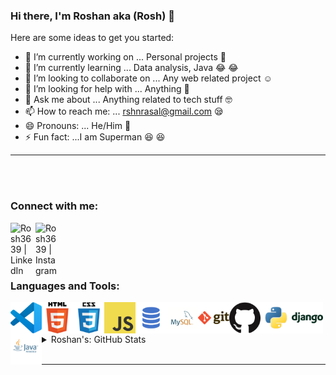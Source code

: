 ### Hi there, I'm Roshan aka (Rosh) 👋

Here are some ideas to get you started:

- 🔭 I’m currently working on ... Personal projects :star_struck:
- 🌱 I’m currently learning ... Data analysis, Java :joy: :joy:
- 👯 I’m looking to collaborate on ... Any web related project :relaxed:
- 🤔 I’m looking for help with ... Anything :lying_face:
- 💬 Ask me about ... Anything related to tech stuff :nerd_face:	
- 📫 How to reach me: ... rshnrasal@gmail.com :sleepy:
- 😄 Pronouns: ... He/Him :hugs:
- ⚡ Fun fact: ...I am Superman :laughing:
:satisfied:
---
<br />
<br />

### Connect with me:

<a href="https://www.linkedin.com/in/roshan-rasal-792a79184/"><img align="left" alt="Rosh3639 | LinkedIn" width="40px" src="https://cdn.jsdelivr.net/npm/simple-icons@v3/icons/linkedin.svg" /></img></a>

<a href="#"><img align="left" alt="Rosh3639 | Instagram" width="40px" src="https://cdn.jsdelivr.net/npm/simple-icons@v3/icons/instagram.svg" /></a>

<br />

<br />
<br />
<br />

### Languages and Tools:

<img align="left" alt="Visual Studio Code" width="50px" src="https://raw.githubusercontent.com/github/explore/80688e429a7d4ef2fca1e82350fe8e3517d3494d/topics/visual-studio-code/visual-studio-code.png" />
<img align="left" alt="HTML5" width="50px" src="https://raw.githubusercontent.com/github/explore/80688e429a7d4ef2fca1e82350fe8e3517d3494d/topics/html/html.png" />
<img align="left" alt="CSS3" width="50px" src="https://raw.githubusercontent.com/github/explore/80688e429a7d4ef2fca1e82350fe8e3517d3494d/topics/css/css.png" />
<img align="left" alt="JavaScript" width="50px" src="https://raw.githubusercontent.com/github/explore/80688e429a7d4ef2fca1e82350fe8e3517d3494d/topics/javascript/javascript.png" />
<!-- <img align="left" alt="React" width="26px" src="https://raw.githubusercontent.com/github/explore/80688e429a7d4ef2fca1e82350fe8e3517d3494d/topics/react/react.png" /> -->
<img align="left" alt="SQL" width="50px" src="https://raw.githubusercontent.com/github/explore/80688e429a7d4ef2fca1e82350fe8e3517d3494d/topics/sql/sql.png" />
<img align="left" alt="MySQL" width="50px" src="https://raw.githubusercontent.com/github/explore/80688e429a7d4ef2fca1e82350fe8e3517d3494d/topics/mysql/mysql.png" />
<img align="left" alt="Git" width="50px" src="https://raw.githubusercontent.com/github/explore/80688e429a7d4ef2fca1e82350fe8e3517d3494d/topics/git/git.png" />
<img align="left" alt="GitHub" width="50px" src="https://raw.githubusercontent.com/github/explore/78df643247d429f6cc873026c0622819ad797942/topics/github/github.png" />
<img align="left" alt="Python" width="50px" src="https://raw.githubusercontent.com/github/explore/78df643247d429f6cc873026c0622819ad797942/topics/python/python.png" />
<img align="left" alt="Django" width="50px" src="https://raw.githubusercontent.com/github/explore/78df643247d429f6cc873026c0622819ad797942/topics/django/django.png" />
<img align="left" alt="Java" width="50px" src="https://raw.githubusercontent.com/github/explore/78df643247d429f6cc873026c0622819ad797942/topics/java/java.png" />





<br />
<br />
<br />
<details>
  <summary>Roshan's: GitHub Stats</summary>

  
  
  [![My GitHub Stats](https://github-readme-stats.vercel.app/api/?username=rosh3639&count_private=true&theme=tokyonight&showicons=true)]()
  <br />
  [![My GitHub Language Stats](https://github-readme-stats.vercel.app/api/top-langs/?username=rosh3639&langs_count=5&theme=tokyonight)]()

</details>
<br />

---
<br />
<br />


